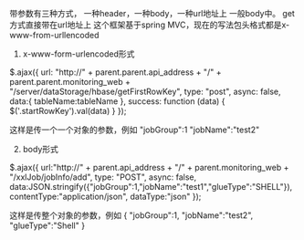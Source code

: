 带参数有三种方式， 一种header，一种body，一种url地址上 
一般body中。 get方式直接带在url地址上
这个框架基于spring MVC，现在的写法包头格式都是x-www-from-urllencoded


1. x-www-form-urlencoded形式

$.ajax({
        url: "http://" + parent.parent.api_address + "/" + parent.parent.monitoring_web + "/server/dataStorage/hbase/getFirstRowKey",
        type: "post",
        async: false,
        data:{
            tableName:tableName
        },
        success: function (data) {
          $('.startRowKey').val(data)
        }
    });
    
这样是传一个一个对象的参数，例如
"jobGroup":1
"jobName":"test2"
    
2. body形式

$.ajax({
	url:"http://" + parent.api_address + "/" + parent.monitoring_web + "/xxlJob/jobInfo/add",
	type: "POST",
    async: false,
    data:JSON.stringify({"jobGroup":1,"jobName":"test1","glueType":"SHELL"}),
    contentType:"application/json",
    dataType:"json"
});

这样是传整个对象的参数，例如
{
    "jobGroup":1,
    "jobName":"test2",
    "glueType":"Shell"
}